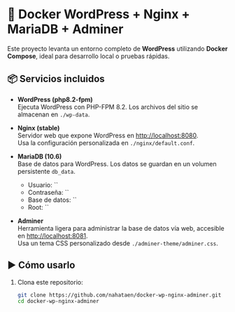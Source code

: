 # 🚀 Docker WordPress + Nginx + MariaDB + Adminer

Este proyecto levanta un entorno completo de **WordPress** utilizando **Docker Compose**, ideal para desarrollo local o pruebas rápidas.  

## 📦 Servicios incluidos

- **WordPress (php8.2-fpm)**  
  Ejecuta WordPress con PHP-FPM 8.2. Los archivos del sitio se almacenan en `./wp-data`.  

- **Nginx (stable)**  
  Servidor web que expone WordPress en [http://localhost:8080](http://localhost:8080).  
  Usa la configuración personalizada en `./nginx/default.conf`.  

- **MariaDB (10.6)**  
  Base de datos para WordPress. Los datos se guardan en un volumen persistente `db_data`.  

  - Usuario: ``  
  - Contraseña: ``  
  - Base de datos: ``  
  - Root: ``  

- **Adminer**  
  Herramienta ligera para administrar la base de datos vía web, accesible en [http://localhost:8081](http://localhost:8081).  
  Usa un tema CSS personalizado desde `./adminer-theme/adminer.css`.  

## ▶️ Cómo usarlo

1. Clona este repositorio:  
   ```bash
   git clone https://github.com/nahataen/docker-wp-nginx-adminer.git
   cd docker-wp-nginx-adminer
